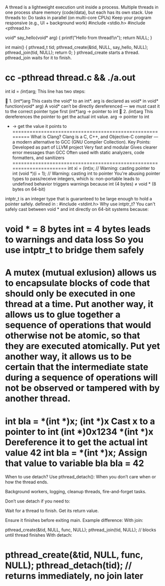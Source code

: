 A thread is a lightweight execution unit inside a process. Multiple threads in one process share memory (code/data), but each has its own stack.
Use threads to:
Do tasks in parallel (on multi-core CPUs)
Keep your program responsive (e.g., UI + background work)
#include <stdio.h>
#include <pthread.h>

void* say_hello(void* arg) {
    printf("Hello from thread!\n");
    return NULL;
}

int main() {
    pthread_t tid;
    pthread_create(&tid, NULL, say_hello, NULL);
    pthread_join(tid, NULL);
    return 0;
}
pthread_create starts a thread.
pthread_join waits for it to finish.

cc -pthread thread.c && ./a.out
=================================================
int id = *(int*)arg;
This line has two steps:

🔹 1. (int*)arg
This casts the void* to an int*.
arg is declared as void* in void* function(void* arg)
A void* can’t be directly dereferenced — we must cast it to the correct pointer type first
(int*)arg  → pointer to int
🔹 2. *(int*)arg
This dereferences the pointer to get the actual int value.
arg → pointer to int
* → get the value it points to
=========================================================
What is Clang?
Clang is a C, C++, and Objective-C compiler — a modern alternative to GCC (GNU Compiler Collection).
Key Points:
Developed as part of LLVM project
Very fast and modular
Gives clearer error messages than GCC
Often used with static analyzers, code formatters, and sanitizers
======================================================================
int xi = (int)x;               // Warning: casting pointer to int
(void *)(i + 1);               // Warning: casting int to pointer
You're abusing pointer types to pass/receive integers, which is:
non-portable
leads to undefined behavior
triggers warnings because int (4 bytes) ≠ void * (8 bytes on 64-bit)

intptr_t is an integer type that is guaranteed to be large enough to hold a pointer safely.
defined in : #include <stdint.h>
Why use intptr_t?
You can't safely cast between void * and int directly on 64-bit systems because:

void * = 8 bytes
int = 4 bytes
leads to warnings and data loss
So you use intptr_t to bridge them safely
====================================================================
A mutex (mutual exlusion) allows us to encapsulate blocks of code that should only be executed in one thread at a time. Put another way, it allows us to glue together a sequence of operations that would otherwise not be atomic, so that they are executed atomically. Put yet another way, it allows us to be certain that the intermediate state during a sequence of operations will not be observed or tampered with by another thread. 
=====================================================================
int bla = *(int *)x;
(int *)x	Cast x to a pointer to int	(int *)0x1234
*(int *)x	Dereference it to get the actual int value	42
int bla = *(int *)x;	Assign that value to variable bla	bla = 42
======================================================================

When to use detach?
Use pthread_detach():
When you don’t care when or how the thread ends.

Background workers, logging, cleanup threads, fire-and-forget tasks.

Don’t use detach if you need to:

Wait for a thread to finish.
Get its return value.

Ensure it finishes before exiting main.
Example difference:
With join:

pthread_create(&tid, NULL, func, NULL);
pthread_join(tid, NULL); // blocks until thread finishes
With detach:

pthread_create(&tid, NULL, func, NULL);
pthread_detach(tid); // returns immediately, no join later
=================================================================



